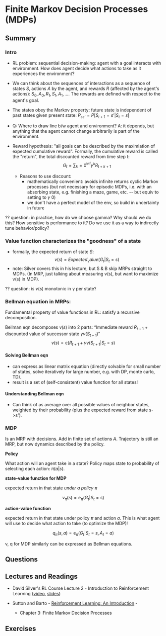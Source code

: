 # Finite Markov Decision Processes (MDPs)

## Summary

### Intro
- RL problem: sequential decision-making: agent with a goal interacts
  with environment.  How does agent decide what actions to take as it
  experiences the environment?

- We can think about the sequences of interactions as a sequence of
  states $S$, actions $A$ by the agent, and rewards $R$ (affected by
  the agent's actions): $S_0, A_0, R_1, S_1, A_1, ...$.  The rewards
  are defined with respect to the agent's goal.

- The states obey the Markov property: future state is independent of
  past states given present state: $P_{ss’} =
  P[S_{t+1} = s’ | S_t = s]$
  
- Q: Where to draw line b/w agent and environment?  A: it depends, but
  anything that the agent cannot change arbitrarily is part of the
  environment.

- Reward hypothesis: "all goals can be described by the maximiation of
  expected cumulative reward".  Formally, the cumulative reward is
  called the "return", the total discounted reward from time step t:
  $$ G_t = \sum_k=0^\inf \gamma^k R_{t+k+1} $$
  - Reasons to use discount:
    - mathematically convenient: avoids infinite returns cyclic Markov
      processes (but not necessary for episodic MDPs, i.e. with an
      absorbing state, e.g. finishing a maze, game, etc. -- but equiv
      to setting to $\gamma$ 0)
    - we don't have a perfect model of the env, so build in
      uncertainty in future

?? question: in practice, how do we choose gamma?  Why should we do
this?  How sensitive is performance to it?  Do we use it as a way to
indirectly tune behavior/policy?

### Value function characterizes the "goodness" of a state
- formally, the expected return of state $S$: 
  $$v(s) = Expected_value(G_t | S_t = s)$$
- note: Silver covers this in his lecture, but S & B skip MRPs
  straight to MDPs. (In MRP, just talking about measuring v(s), but
  want to maximize v(s) in MDP).

?? question: is $v(s)$ monotonic in $\gamma$ per state?

### Bellman equation in MRPs:

Fundamental property of value functions in RL: satisfy a recursive
decomposition.

Bellman eqn decomposes $v(s)$ into 2 parts: “Immediate reward
$R_{t+1}$ + discounted value of successor state $\gamma v(S_{t+1})$”
$$ v(s) = \mathbb{e}( R_{t+1} + \gamma v(S_{t+1} | S_t = s)$$

#### Solving Bellman eqn
- can express as linear matrix equation (directly solvable for small
number of states, solve iteratively for large number, e.g. with DP,
monte carlo, TD).
- result is a set of (self-consistent) value function for all states!

#### Understanding Bellman eqn
- Can think of as average over all possible values of neighbor states,
  weighted by their probability (plus the expected reward from state
  s->s').

### MDP

Is an MRP with decisions.  Add in finite set of actions $A$.
Trajectory is still an MRP, but now dynamics described by the policy.

**Policy**

What action will an agent take in a state?  Policy maps state to
probability of selecting each action: $\pi(a|s)$.

**state-value function for MDP**

expected return in that state *under a policy $\pi$*

$$
v_{\pi}(s) = \mathbb{e}_{\pi}( G_t | S_t = s )
$$

**action-value function**

expected return in that state under policy $\pi$ and action $a$.  This
is what agent will use to decide what action to take (to optimize the
MDP)!

$$ 
q_{\pi}(s, a) = \mathbb{e}_{\pi}( G_t | S_t = s, A_t = a )
$$

v, q for MDP similarly can be expressed as Bellman equations.


## Questions



## Lectures and Readings

- David Silver's RL Course Lecture 2 - Introduction to Reinforcement
  Learning ([video](https://www.youtube.com/watch?v=lfHX2hHRMVQ),
  [slides](http://www0.cs.ucl.ac.uk/staff/d.silver/web/Teaching_files/MDP.pdf))

- Sutton and Barto -
  [Reinforcement Learning: An Introduction](http://incompleteideas.net/book/RLbook2018.pdf) -
  - Chapter 3: Finite Markov Decision Processes


## Exercises
